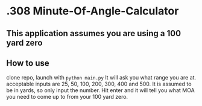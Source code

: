 # .308 Minute-Of-Angle-Calculator

## This application assumes you are using a 100 yard zero

## How to use
clone repo, launch with `python main.py`
It will ask you what range you are at. 
acceptable inputs are 25, 50, 100, 200, 300, 400 and 500. It is assumed to be in yards, so only input the number. 
Hit enter and it will tell you what MOA you need to come up to from your 100 yard zero. 
